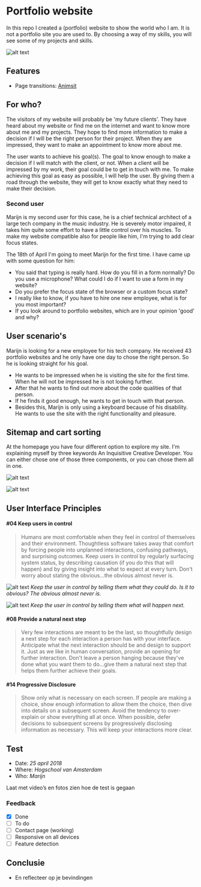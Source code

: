 # Portfolio website

In this repo I created a (portfolio) website to show the world who I am. It is not a portfolio site you are used to. By choosing a way of my skills, you will see some of my projects and skills.

![alt text](./screenshots/3.png "Logo Title Text 1")

## Features
* Page transitions: [Animsit](http://git.blivesta.com/animsition/)


## For who?
The visitors of my website will probably be 'my future clients'. They have heard about my website or find me on the internet and want to know more about me and my projects. They hope to find more information to make a decision if I will be the right person for their project. When they are impressed, they want to make an appointment to know more about me.

The user wants to achieve his goal(s). The goal to know enough to make a decision if I will match with the client, or not. When a client will be impressed by my work, their goal could be to get in touch with me. To make achieving this goal as easy as possible, I will help the user. By giving them a road through the website, they will get to know exactly what they need to make their decision.

### Second user
Marijn is my second user for this case, he is a chief technical architect of a large tech company in the music industry. He is severely motor impaired, it takes him quite some effort to have a little control over his muscles. To make my website compatible also for people like him, I'm trying to add clear focus states.

The 18th of April I'm going to meet Marijn for the first time. I have came up with some question for him:
- You said that typing is really hard. How do you fill in a form normally? Do you use a microphone? What could I do if I want to use a form in my website?
- Do you prefer the focus state of the browser or a custom focus state?
- I really like to know, if you have to hire one new employee, what is for you most important?
- If you look around to portfolio websites, which are in your opinion 'good' and why?

## User scenario's
Marijn is looking for a new employee for his tech company. He received 43 portfolio websites and he only have one day to chose the right person. So he is looking straight for his goal.
* He wants to be impressed when he is visiting the site for the first time. When he will not be impressed he is not looking further.
* After that he wants to find out more about the code qualities of that person.
* If he finds it good enough, he wants to get in touch with that person.
* Besides this, Marijn is only using a keyboard because of his disability. He wants to use the site with the right functionality and pleasure.

## Sitemap and cart sorting
At the homepage you have four different option to explore my site. I'm explaining myself by three keywords An Inquisitive Creative Developer. You can either chose one of those three components, or you can chose them all in one.

![alt text](./screenshots/sitemap.png "Logo Title Text 1")

![alt text](./screenshots/IMG_8090.JPG "Logo Title Text 1")

## User Interface Principles
#### #04 Keep users in control
> Humans are most comfortable when they feel in control of themselves and their environment. Thoughtless software takes away that comfort by forcing people into unplanned interactions, confusing pathways, and surprising outcomes. Keep users in control by regularly surfacing system status, by describing causation (if you do this that will happen) and by giving insight into what to expect at every turn. Don't worry about stating the obvious…the obvious almost never is.


![alt text](./screenshots/4.png "Logo Title Text 1")
*Keep the user in control by telling them what they could do. Is it to obvious? The obvious almost never is.*

![alt text](./screenshots/7.png "Logo Title Text 1")
*Keep the user in control by telling them what will happen next.*

#### #08 Provide a natural next step
> Very few interactions are meant to be the last, so thoughtfully design a next step for each interaction a person has with your interface. Anticipate what the next interaction should be and design to support it. Just as we like in human conversation, provide an opening for further interaction. Don't leave a person hanging because they've done what you want them to do…give them a natural next step that helps them further achieve their goals.

#### #14 Progressive Disclosure
> Show only what is necessary on each screen. If people are making a choice, show enough information to allow them the choice, then dive into details on a subsequent screen. Avoid the tendency to over-explain or show everything all at once. When possible, defer decisions to subsequent screens by progressively disclosing information as necessary. This will keep your interactions more clear.

## Test
* Date: *25 april 2018*
* Where: *Hogschool van Amsterdam*
* Who: *Marijn*

Laat met video’s en fotos zien hoe de test is gegaan

### Feedback
- [x] Done
- [ ] To do
- [ ] Contact page (working)
- [ ] Responsive on all devices
- [ ] Feature detection

## Conclusie
- En reflecteer op je bevindingen
